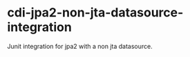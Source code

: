 cdi-jpa2-non-jta-datasource-integration
=======================================

Junit integration for jpa2 with a non jta datasource.
